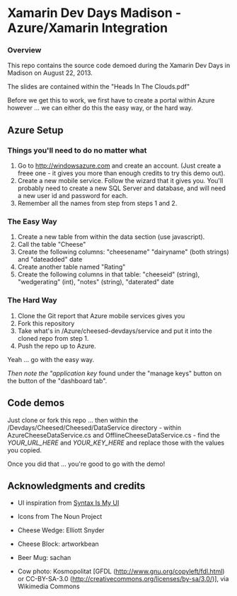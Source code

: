 # Xamarin Dev Days Madison - Azure/Xamarin Integration

### Overview
This repo contains the source code demoed during the Xamarin Dev Days in Madison on August 22, 2013.

The slides are contained within the  "Heads In The Clouds.pdf"

Before we get this to work, we first have to create a portal within Azure however ... we can either do this the easy way, or the hard way.

## Azure Setup

### Things you'll need to do no matter what
1. Go to http://windowsazure.com and create an account. (Just create a freee one - it gives you more than enough credits to try this demo out).
2. Create a new mobile service. Follow the wizard that it gives you. You'll probably need to create a new SQL Server and database, and will need a new user id and password for each.
3. Remember all the names from step from steps 1 and 2.

### The Easy Way 
1. Create a new table from within the data section (use javascript).
2. Call the table "Cheese"
3. Create the following columns: "cheesename" "dairyname" (both strings) and "dateadded" date
4. Create another table named "Rating"
5. Create the following columns in that table: "cheeseid" (string), "wedgerating" (int), "notes" (string), "daterated" date

### The Hard Way
1. Clone the Git report that Azure mobile services gives you
1. Fork this repository
2. Take what's in /Azure/cheesed-devdays/service and put it into the cloned repo from step 1.
3. Push the repo up to Azure.

Yeah ... go with the easy way.

*Then note the "application key* found under the "manage keys" button on the button of the "dashboard tab".

## Code demos
Just clone or fork this repo ... then within the /Devdays/Cheesed/Cheesed/DataService directory - within AzureCheeseDataService.cs and OfflineCheeseDataService.cs - find the *YOUR_URL_HERE* and *YOUR_KEY_HERE* and replace those with the values you copied.

Once you did that ... you're good to go with the demo!


## Acknowledgments and credits
* UI inspiration from [Syntax Is My UI](http://syntaxismyui.com)

* Icons from The Noun Project
* Cheese Wedge: Elliott Snyder
* Cheese Block: artworkbean
* Beer Mug: sachan

* Cow photo: Kosmopolitat [GFDL (http://www.gnu.org/copyleft/fdl.html) or CC-BY-SA-3.0 (http://creativecommons.org/licenses/by-sa/3.0/)], via Wikimedia Commons


